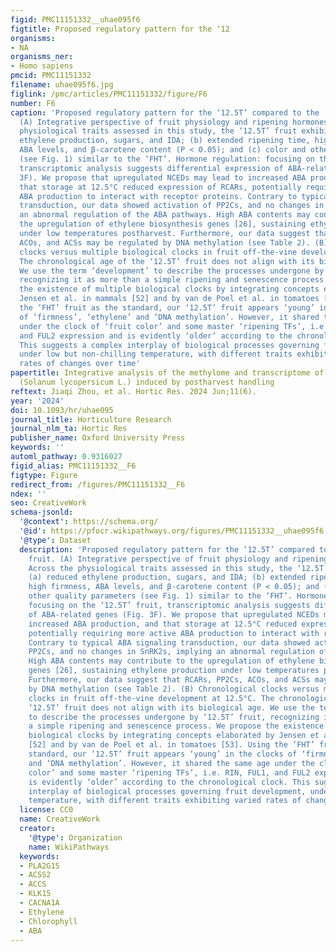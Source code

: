 ```yaml
---
figid: PMC11151332__uhae095f6
figtitle: Proposed regulatory pattern for the ‘12
organisms:
- NA
organisms_ner:
- Homo sapiens
pmcid: PMC11151332
filename: uhae095f6.jpg
figlink: /pmc/articles/PMC11151332/figure/F6
number: F6
caption: 'Proposed regulatory pattern for the ‘12.5T’ compared to the ‘FHT’ fruit.
  (A) Integrative perspective of fruit physiology and ripening hormones. Across the
  physiological traits assessed in this study, the ‘12.5T’ fruit exhibited: (a) reduced
  ethylene production, sugars, and IDA; (b) extended ripening time, high firmness,
  ABA levels, and β-carotene content (P < 0.05); and (c) color and other quality parameters
  (see Fig. 1) similar to the ‘FHT’. Hormone regulation: focusing on the ‘12.5T’ fruit,
  transcriptomic analysis suggests differential expression of ABA-related genes (Fig.
  3F). We propose that upregulated NCEDs may lead to increased ABA production, and
  that storage at 12.5°C reduced expression of RCARs, potentially requiring more active
  ABA production to interact with receptor proteins. Contrary to typical ABA signaling
  transduction, our data showed activation of PP2Cs, and no changes in SnRK2s, implying
  an abnormal regulation of the ABA pathways. High ABA contents may contribute to
  the upregulation of ethylene biosynthesis genes [26], sustaining ethylene production
  under low temperatures postharvest. Furthermore, our data suggest that RCARs, PP2Cs,
  ACOs, and ACSs may be regulated by DNA methylation (see Table 2). (B) Chronological
  clocks versus multiple biological clocks in fruit off-the-vine development at 12.5°C.
  The chronological age of the ‘12.5T’ fruit does not align with its biological age.
  We use the term ‘development’ to describe the processes undergone by ‘12.5T’ fruit,
  recognizing it as more than a simple ripening and senescence process. We propose
  the existence of multiple biological clocks by integrating concepts elaborated by
  Jensen et al. in mammals [52] and by van de Poel et al. in tomatoes [53]. Using
  the ‘FHT’ fruit as the standard, our ‘12.5T’ fruit appears ‘young’ in the clocks
  of ‘firmness’, ‘ethylene’ and ‘DNA methylation’. However, it shared the same age
  under the clock of ‘fruit color’ and some master ‘ripening TFs’, i.e. RIN, FUL1,
  and FUL2 expression and is evidently ‘older’ according to the chronological clock.
  This suggests a complex interplay of biological processes governing fruit development,
  under low but non-chilling temperature, with different traits exhibiting varied
  rates of changes over time'
papertitle: Integrative analysis of the methylome and transcriptome of tomato fruit
  (Solanum lycopersicum L.) induced by postharvest handling
reftext: Jiaqi Zhou, et al. Hortic Res. 2024 Jun;11(6).
year: '2024'
doi: 10.1093/hr/uhae095
journal_title: Horticulture Research
journal_nlm_ta: Hortic Res
publisher_name: Oxford University Press
keywords: ''
automl_pathway: 0.9316027
figid_alias: PMC11151332__F6
figtype: Figure
redirect_from: /figures/PMC11151332__F6
ndex: ''
seo: CreativeWork
schema-jsonld:
  '@context': https://schema.org/
  '@id': https://pfocr.wikipathways.org/figures/PMC11151332__uhae095f6.html
  '@type': Dataset
  description: 'Proposed regulatory pattern for the ‘12.5T’ compared to the ‘FHT’
    fruit. (A) Integrative perspective of fruit physiology and ripening hormones.
    Across the physiological traits assessed in this study, the ‘12.5T’ fruit exhibited:
    (a) reduced ethylene production, sugars, and IDA; (b) extended ripening time,
    high firmness, ABA levels, and β-carotene content (P < 0.05); and (c) color and
    other quality parameters (see Fig. 1) similar to the ‘FHT’. Hormone regulation:
    focusing on the ‘12.5T’ fruit, transcriptomic analysis suggests differential expression
    of ABA-related genes (Fig. 3F). We propose that upregulated NCEDs may lead to
    increased ABA production, and that storage at 12.5°C reduced expression of RCARs,
    potentially requiring more active ABA production to interact with receptor proteins.
    Contrary to typical ABA signaling transduction, our data showed activation of
    PP2Cs, and no changes in SnRK2s, implying an abnormal regulation of the ABA pathways.
    High ABA contents may contribute to the upregulation of ethylene biosynthesis
    genes [26], sustaining ethylene production under low temperatures postharvest.
    Furthermore, our data suggest that RCARs, PP2Cs, ACOs, and ACSs may be regulated
    by DNA methylation (see Table 2). (B) Chronological clocks versus multiple biological
    clocks in fruit off-the-vine development at 12.5°C. The chronological age of the
    ‘12.5T’ fruit does not align with its biological age. We use the term ‘development’
    to describe the processes undergone by ‘12.5T’ fruit, recognizing it as more than
    a simple ripening and senescence process. We propose the existence of multiple
    biological clocks by integrating concepts elaborated by Jensen et al. in mammals
    [52] and by van de Poel et al. in tomatoes [53]. Using the ‘FHT’ fruit as the
    standard, our ‘12.5T’ fruit appears ‘young’ in the clocks of ‘firmness’, ‘ethylene’
    and ‘DNA methylation’. However, it shared the same age under the clock of ‘fruit
    color’ and some master ‘ripening TFs’, i.e. RIN, FUL1, and FUL2 expression and
    is evidently ‘older’ according to the chronological clock. This suggests a complex
    interplay of biological processes governing fruit development, under low but non-chilling
    temperature, with different traits exhibiting varied rates of changes over time'
  license: CC0
  name: CreativeWork
  creator:
    '@type': Organization
    name: WikiPathways
  keywords:
  - PLA2G15
  - ACSS2
  - ACCS
  - KLK15
  - CACNA1A
  - Ethylene
  - Chlorophyll
  - ABA
---
```

